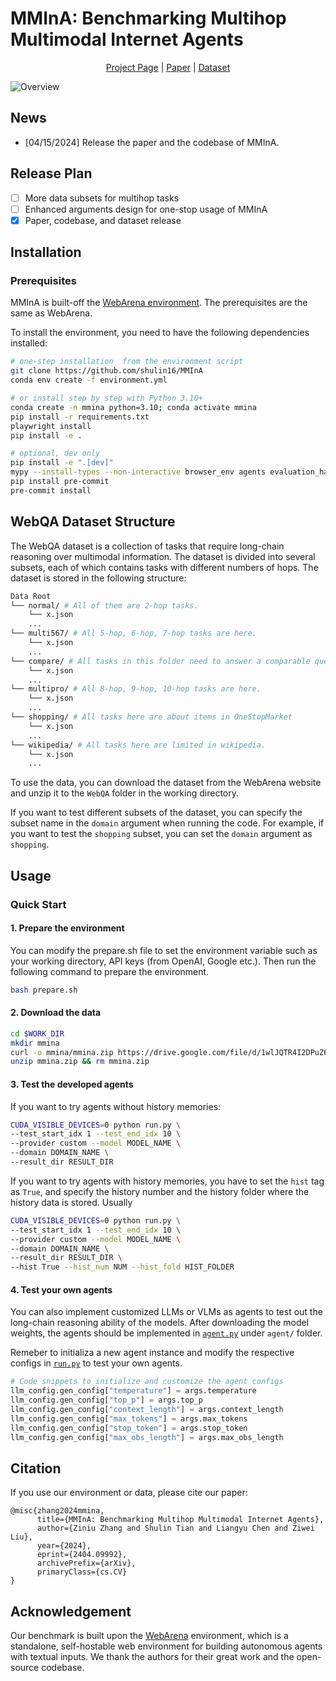 # MMInA: Benchmarking Multihop Multimodal Internet Agents

<!-- <p align="center">
    <img src="media/logo.png" alt="Logo" width="80px">
    <br>
</p> -->


<p align="center">
<a href="https://mmina.cliangyu.com/">Project Page</a> |
<a href="https://arxiv.org/abs/2404.09992">Paper</a> |
<a href="https://drive.google.com/file/d/1Vf9-g9S5NS5xk53Ye6LFop_IFZm-m27Q/view?usp=drive_link">Dataset</a>
</p>

![Overview](media/teaser.png)


## News
* [04/15/2024] Release the paper and the codebase of MMInA.

## Release Plan

- [ ] More data subsets for multihop tasks
- [ ] Enhanced arguments design for one-stop usage of MMInA
- [x] Paper, codebase, and dataset release

## Installation
### Prerequisites
MMInA is built-off the <a href="https://github.com/web-arena-x/webarena">WebArena environment</a>. The prerequisites are the same as WebArena.

To install the environment, you need to have the following dependencies installed: 

```bash
# one-step installation  from the environment script
git clone https://github.com/shulin16/MMInA
conda env create -f environment.yml

# or install step by step with Python 3.10+
conda create -n mmina python=3.10; conda activate mmina
pip install -r requirements.txt
playwright install
pip install -e .

# optional, dev only
pip install -e ".[dev]"
mypy --install-types --non-interactive browser_env agents evaluation_harness
pip install pre-commit
pre-commit install
```

## WebQA Dataset Structure
The WebQA dataset is a collection of tasks that require long-chain reasoning over multimodal information. The dataset is divided into several subsets, each of which contains tasks with different numbers of hops. The dataset is stored in the following structure:

``` bash
Data Root
└── normal/ # All of them are 2-hop tasks.
    └── x.json
    ...
└── multi567/ # All 5-hop, 6-hop, 7-hop tasks are here.
    └── x.json
    ...
└── compare/ # All tasks in this folder need to answer a comparable question first.
    └── x.json
    ...
└── multipro/ # All 8-hop, 9-hop, 10-hop tasks are here.
    └── x.json
    ...
└── shopping/ # All tasks here are about items in OneStopMarket
    └── x.json
    ...
└── wikipedia/ # All tasks here are limited in wikipedia.
    └── x.json
    ...
```

To use the data, you can download the dataset from the WebArena website and unzip it to the `WebQA` folder in the working directory. 

If you want to test different subsets of the dataset, you can specify the subset name in the `domain` argument when running the code. For example, if you want to test the `shopping` subset, you can set the `domain` argument as `shopping`.


## Usage
### Quick Start
#### 1. Prepare the environment
You can modify the prepare.sh file to set the environment variable such as your working directory, API keys (from OpenAI, Google etc.). Then run the following command to prepare the environment.
```bash
bash prepare.sh
```

#### 2. Download the data
```bash
cd $WORK_DIR
mkdir mmina
curl -o mmina/mmina.zip https://drive.google.com/file/d/1wlJQTR4I2DPuZ6S5pIxTIRnWZJVb5QNU/view?usp=drive_link
unzip mmina.zip && rm mmina.zip
```

#### 3. Test the developed agents
If you want to try agents without history memories:
```bash
CUDA_VISIBLE_DEVICES=0 python run.py \
--test_start_idx 1 --test_end_idx 10 \
--provider custom --model MODEL_NAME \
--domain DOMAIN_NAME \
--result_dir RESULT_DIR 
```

If you want to try agents with history memories, you have to set the `hist` tag as `True`, and specify the history number and the history folder where the history data is stored. Usually

```bash
CUDA_VISIBLE_DEVICES=0 python run.py \
--test_start_idx 1 --test_end_idx 10 \
--provider custom --model MODEL_NAME \
--domain DOMAIN_NAME \
--result_dir RESULT_DIR \
--hist True --hist_num NUM --hist_fold HIST_FOLDER
```

#### 4. Test your own agents
You can also implement customized LLMs or VLMs as agents to test out the long-chain reasoning ability of the models. After downloading the model weights, the agents should be implemented in [`agent.py`](agent/agent.py) under `agent/` folder. 

Remeber to initializa a new agent instance and modify the respective configs in [`run.py`](run.py)  to test your own agents.

``` python
# Code snippets to initialize and customize the agent configs
llm_config.gen_config["temperature"] = args.temperature
llm_config.gen_config["top_p"] = args.top_p
llm_config.gen_config["context_length"] = args.context_length
llm_config.gen_config["max_tokens"] = args.max_tokens
llm_config.gen_config["stop_token"] = args.stop_token
llm_config.gen_config["max_obs_length"] = args.max_obs_length   
```

## Citation
If you use our environment or data, please cite our paper:
```
@misc{zhang2024mmina,
      title={MMInA: Benchmarking Multihop Multimodal Internet Agents}, 
      author={Ziniu Zhang and Shulin Tian and Liangyu Chen and Ziwei Liu},
      year={2024},
      eprint={2404.09992},
      archivePrefix={arXiv},
      primaryClass={cs.CV}
}
```

## Acknowledgement
Our benchmark is built upon the <a href="https://webarena.dev/">WebArena</a> environment, which is a standalone, self-hostable web environment for building autonomous agents with textual inputs. We thank the authors for their great work and the open-source codebase.
